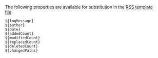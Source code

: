 The following properties are available for substitution in the [RSS template file](FAQ.md):

```
${logMessage}
${author}
${date}
${addedCount}
${modifiedCount}
${replacedCount}
${deletedCount}
${changedPaths}
```